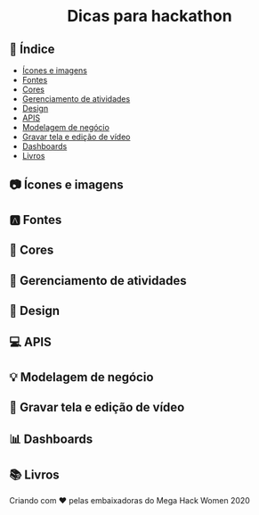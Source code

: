 <br />
    <h1 align="center">Dicas para hackathon</h1>

 

## :checkered_flag: Índice

* [Ícones e imagens](#📷-icones-e-imagens)
* [Fontes](#🅰️-fontes)
* [Cores](#🎨-cores)
* [Gerenciamento de atividades](#📁-gerenciamento-de-atividades)
* [Design](#📱-design)
* [APIS](#💻-apis)
* [Modelagem de negócio](#💡-modelagem-de-negocio)
* [Gravar tela e edição de vídeo](#🎥-gravar-tela-e-edicao-de-video)
* [Dashboards](#📊-dashboard)
* [Livros](#📚-livros)

## 📷 Ícones e imagens

## 🅰️ Fontes

## 🎨 Cores

## 📁 Gerenciamento de atividades

## 📱 Design

## 💻 APIS

## 💡 Modelagem de negócio

## 🎥 Gravar tela e edição de vídeo

## 📊 Dashboards

## 📚 Livros

Criando com :heart: pelas embaixadoras do Mega Hack Women 2020
   
